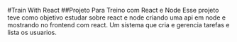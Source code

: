 #Train With React
##Projeto Para Treino com React e Node
Esse projeto teve como objetivo estudar sobre react e node criando uma api em node e mostrando no frontend com react.
Um sistema que cria e gerencia tarefas e lista os usuarios.
